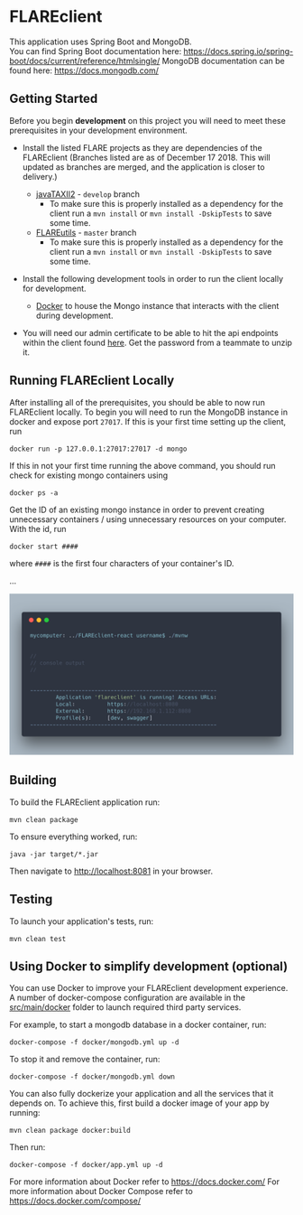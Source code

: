 # FLAREclient
This application uses Spring Boot and MongoDB.  
You can find Spring Boot documentation here: https://docs.spring.io/spring-boot/docs/current/reference/htmlsingle/
MongoDB documentation can be found here: https://docs.mongodb.com/

## Getting Started
Before you begin **development** on this project you will need to meet these prerequisites in your development environment.

- Install the listed FLARE projects as they are dependencies of the FLAREclient (Branches listed are as of December 17 2018. This will updated as branches are merged, and the application is closer to delivery.)
  - [javaTAXII2](https://git.ecicd.dso.ncps.us-cert.gov/fireteam/javaTAXII2/tree/develop/) - `develop` branch
    - To make sure this is properly installed as a dependency for the client run a `mvn install` or `mvn install -DskipTests` to save some time.
  - [FLAREutils](https://git.ecicd.dso.ncps.us-cert.gov/fireteam/bcmc/FLAREutils) - `master` branch
    - To make sure this is properly installed as a dependency for the client run a `mvn install` or `mvn install -DskipTests` to save some time.

- Install the following development tools in order to run the client locally for development.
  - [Docker](https://www.docker.com/get-started) to house the Mongo instance that interacts with the client during development.   

- You will need our admin certificate to be able to hit the api endpoints within the client found [here](https://cybershare.atlassian.net/wiki/spaces/devspace/pages/172949587/FLAREcloud+-+Client+Certificate). Get the password from a teammate to unzip it.

## Running FLAREclient Locally

After installing all of the prerequisites, you should be able to now run FLAREclient locally. To begin you will need to run the MongoDB instance in docker and expose port `27017`. If this is your first time setting up the client, run

    docker run -p 127.0.0.1:27017:27017 -d mongo

If this in not your first time running the above command, you should run check for existing mongo containers using

    docker ps -a

Get the ID of an existing mongo instance in order to prevent creating unnecessary containers / using unnecessary resources on your computer. With the id, run

    docker start #### 

where `####` is the first four characters of your container's ID.

...

![successful script run](./media/runscript.png)


## Building

To build the FLAREclient application run:

    mvn clean package

To ensure everything worked, run:

    java -jar target/*.jar

Then navigate to [http://localhost:8081](http://localhost:8081) in your browser.


## Testing

To launch your application's tests, run:

    mvn clean test

## Using Docker to simplify development (optional)

You can use Docker to improve your FLAREclient development experience. A number of docker-compose configuration are available in the [src/main/docker](src/main/docker) folder to launch required third party services.

For example, to start a mongodb database in a docker container, run:

    docker-compose -f docker/mongodb.yml up -d

To stop it and remove the container, run:

    docker-compose -f docker/mongodb.yml down

You can also fully dockerize your application and all the services that it depends on.
To achieve this, first build a docker image of your app by running:

    mvn clean package docker:build

Then run:

    docker-compose -f docker/app.yml up -d

For more information about Docker refer to https://docs.docker.com/
For more information about Docker Compose refer to https://docs.docker.com/compose/

